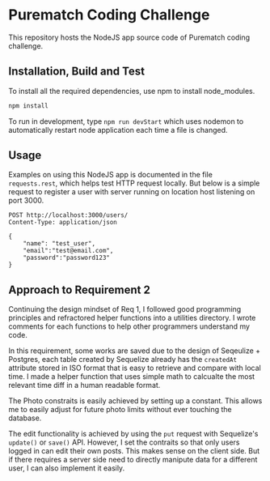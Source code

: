 # Purematch Coding Challenge

This repository hosts the NodeJS app source code of Purematch coding challenge.

## Installation, Build and Test

To install all the required dependencies, use npm to install node_modules.

```bash
npm install
```

To run in development, type `npm run devStart` which uses nodemon to automatically restart node application each time a file is changed.

## Usage

Examples on using this NodeJS app is documented in the file `requests.rest`, which helps test HTTP request locally.
But below is a simple request to register a user with server running on location host listening on port 3000.

```
POST http://localhost:3000/users/
Content-Type: application/json

{
    "name": "test_user",
    "email":"test@email.com",
    "password":"password123"
}
```

## Approach to Requirement 2

Continuing the design mindset of Req 1, I followed good programming principles and refractored helper functions into a utilities directory. I wrote comments for each functions to help other programmers understand my code.

In this requirement, some works are saved due to the design of Seqeulize + Postgres, each table created by Sequelize already has the `createdAt` attribute stored in ISO format that is easy to retrieve and compare with local time. I made a helper function that uses simple math to calcualte the most relevant time diff in a human readable format.

The Photo constraits is easily achieved by setting up a constant. This allows me to easily adjust for future photo limits without ever touching the database.

The edit functionality is achieved by using the `put` request with Sequelize's `update()` or `save()` API. However, I set the contraits so that only users logged in can edit their own posts. This makes sense on the client side. But if there requires a server side need to directly manipute data for a different user, I can also implement it easily.

